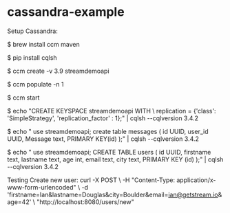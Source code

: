 # cassandra-example 

Setup Cassandra:

$ brew install ccm maven

$ pip install cqlsh

$ ccm create -v 3.9 streamdemoapi

$ ccm populate -n 1

$ ccm start

$ echo "CREATE KEYSPACE streamdemoapi WITH \ replication = {'class': 'SimpleStrategy', 'replication_factor' : 1};" | cqlsh --cqlversion 3.4.2

$ echo " use streamdemoapi; create table messages ( id UUID, user_id UUID, Message text, PRIMARY KEY(id) );" | cqlsh --cqlversion 3.4.2

$ echo " use streamdemoapi; CREATE TABLE users ( id UUID, firstname text, lastname text, age int, email text, city text, PRIMARY KEY (id) );" | cqlsh --cqlversion 3.4.2

Testing Create new user: curl -X POST \ -H "Content-Type: application/x-www-form-urlencoded" \ -d 'firstname=Ian&lastname=Douglas&city=Boulder&email=ian@getstream.io&age=42' \ "http://localhost:8080/users/new"